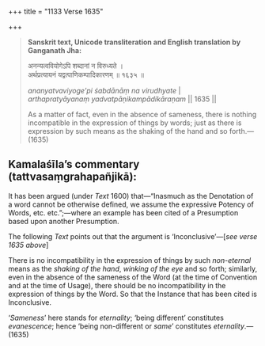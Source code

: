 +++
title = "1133 Verse 1635"

+++
> **Sanskrit text, Unicode transliteration and English translation by Ganganath Jha:** 
>
> अनन्यत्ववियोगेऽपि शब्दानां न विरुध्यते ।  
> अर्थप्रत्यायनं यद्वत्पाणिकम्पादिकारणम् ॥ १६३५ ॥ 
>
> *ananyatvaviyoge'pi śabdānāṃ na virudhyate* \|  
> *arthapratyāyanaṃ yadvatpāṇikampādikāraṇam* \|\| 1635 \|\| 
>
> As a matter of fact, even in the absence of sameness, there is nothing incompatible in the expression of things by words; just as there is expression by such means as the shaking of the hand and so forth.—(1635)



## Kamalaśīla’s commentary (tattvasaṃgrahapañjikā):

It has been argued (under *Text* 1600) that—“Inasmuch as the Denotation of a word cannot be otherwise defined, we assume the expressive Potency of Words, etc. etc.”;—where an example has been cited of a Presumption based upon another Presumption.

The following *Text* points out that the argument is ‘Inconclusive’—[*see verse 1635 above*]

There is no incompatibility in the expression of things by such *non-eternal* means as the *shaking of the hand*, *winking of the eye* and so forth; similarly, even in the absence of the sameness of the Word (at the time of Convention and at the time of Usage), there should be no incompatibility in the expression of things by the Word. So that the Instance that has been cited is Inconclusive.

‘*Sameness*’ here stands for *eternality*; ‘being different’ constitutes *evanescence*; hence ‘being non-different or *same*’ constitutes *eternality*.—(1635)


